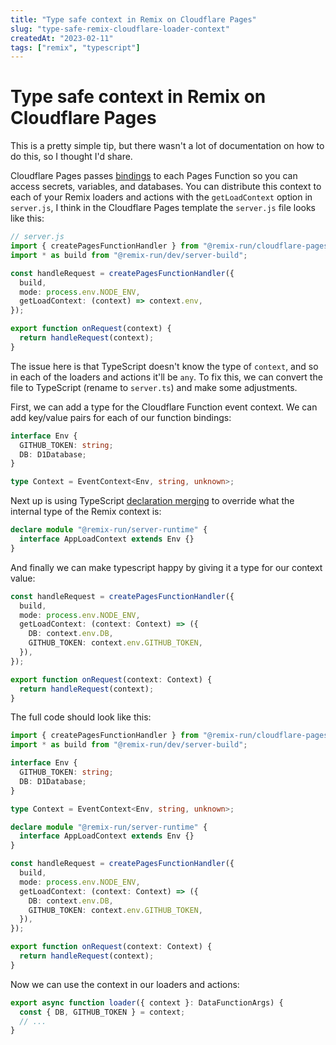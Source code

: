 ```yaml
---
title: "Type safe context in Remix on Cloudflare Pages"
slug: "type-safe-remix-cloudflare-loader-context"
createdAt: "2023-02-11"
tags: ["remix", "typescript"]
---
```


# Type safe context in Remix on Cloudflare Pages

This is a pretty simple tip, but there wasn't a lot of documentation on how to do this, so I thought I'd share.

Cloudflare Pages passes [bindings](https://developers.cloudflare.com/pages/platform/functions/bindings/) to each Pages Function so you can access secrets, variables, and databases. You can distribute this context to each of your Remix loaders and actions with the `getLoadContext` option in `server.js`, I think in the Cloudflare Pages template the `server.js` file looks like this:

```ts
// server.js
import { createPagesFunctionHandler } from "@remix-run/cloudflare-pages";
import * as build from "@remix-run/dev/server-build";

const handleRequest = createPagesFunctionHandler({
  build,
  mode: process.env.NODE_ENV,
  getLoadContext: (context) => context.env,
});

export function onRequest(context) {
  return handleRequest(context);
}
```

The issue here is that TypeScript doesn't know the type of `context`, and so in each of the loaders and actions it'll be `any`. To fix this, we can convert the file to TypeScript (rename to `server.ts`) and make some adjustments.

First, we can add a type for the Cloudflare Function event context. We can add key/value pairs for each of our function bindings:

```ts
interface Env {
  GITHUB_TOKEN: string;
  DB: D1Database;
}

type Context = EventContext<Env, string, unknown>;
```

Next up is using TypeScript [declaration merging](https://www.typescriptlang.org/docs/handbook/declaration-merging.html) to override what the internal type of the Remix context is:

```ts
declare module "@remix-run/server-runtime" {
  interface AppLoadContext extends Env {}
}
```

And finally we can make typescript happy by giving it a type for our context value:

```ts
const handleRequest = createPagesFunctionHandler({
  build,
  mode: process.env.NODE_ENV,
  getLoadContext: (context: Context) => ({
    DB: context.env.DB,
    GITHUB_TOKEN: context.env.GITHUB_TOKEN,
  }),
});

export function onRequest(context: Context) {
  return handleRequest(context);
}
```

The full code should look like this:

```ts
import { createPagesFunctionHandler } from "@remix-run/cloudflare-pages";
import * as build from "@remix-run/dev/server-build";

interface Env {
  GITHUB_TOKEN: string;
  DB: D1Database;
}

type Context = EventContext<Env, string, unknown>;

declare module "@remix-run/server-runtime" {
  interface AppLoadContext extends Env {}
}

const handleRequest = createPagesFunctionHandler({
  build,
  mode: process.env.NODE_ENV,
  getLoadContext: (context: Context) => ({
    DB: context.env.DB,
    GITHUB_TOKEN: context.env.GITHUB_TOKEN,
  }),
});

export function onRequest(context: Context) {
  return handleRequest(context);
}
```

Now we can use the context in our loaders and actions:

```ts
export async function loader({ context }: DataFunctionArgs) {
  const { DB, GITHUB_TOKEN } = context;
  // ...
}
```
